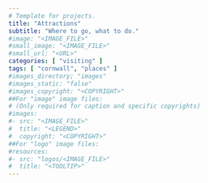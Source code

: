 ```yaml
---
# Template for projects.
title: "Attractions"
subtitle: "Where to go, what to do."
#image: "<IMAGE_FILE>"
#small_image: "<IMAGE_FILE>"
#small_url: "<URL>"
categories: [ "visiting" ]
tags: [ "cornwall", "places" ]
#images_directory; "images"
#images_static: "false"
#images_copyright: "<COPYRIGHT>"
##For "image" image files:
# (Only required for caption and specific copyrights)
#images:
#- src: "<IMAGE_FILE>"
#  title: "<LEGEND>"
#  copyright: "<COPYRIGHT>"
##For "logo" image files:
#resources:
#- src: "logos/<IMAGE_FILE>"
#  title: "<TOOLTIP>"
---
```


